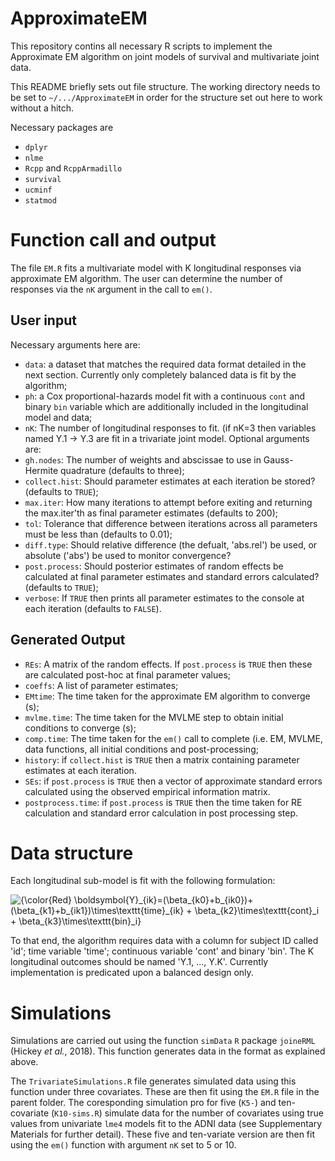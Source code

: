 # ApproximateEM
This repository contins all necessary R scripts to implement the Approximate EM algorithm on joint models of survival and multivariate joint data.

This README briefly sets out file structure. The working directory needs to be set to `~/.../ApproximateEM` in order for the structure set out here to work without a hitch.

Necessary packages are
* `dplyr`
* `nlme`
* `Rcpp` and `RcppArmadillo`
* `survival`
* `ucminf`
* `statmod`

# Function call and output

The file `EM.R` fits a multivariate model with K longitudinal responses via approximate EM algorithm. The user can determine the number of responses via the `nK` argument in the call to `em()`.

## User input
Necessary arguments here are:
* `data`: a dataset that matches the required data format detailed in the next section. Currently only completely balanced data is fit by the algorithm;
* `ph`: a Cox proportional-hazards model fit with a continuous `cont` and binary `bin` variable which are additionally included in the longitudinal model and data;
* `nK`: The number of longitudinal responses to fit. (if nK=3 then variables named Y.1 -> Y.3 are fit in a trivariate joint model.
Optional arguments are:
* `gh.nodes`: The number of weights and abscissae to use in Gauss-Hermite quadrature (defaults to three);
* `collect.hist`: Should parameter estimates at each iteration be stored? (defaults to `TRUE`);
* `max.iter`: How many iterations to attempt before exiting and returning the max.iter'th as final parameter estimates (defaults to 200);
* `tol`: Tolerance that difference between iterations across all parameters must be less than (defaults to 0.01);
* `diff.type`: Should relative difference (the defualt, 'abs.rel') be used, or absolute ('abs') be used to monitor convergence?
* `post.process`: Should posterior estimates of random effects be calculated at final parameter estimates and standard errors calculated? (defaults to `TRUE`);
* `verbose`: If `TRUE` then prints all parameter estimates to the console at each iteration (defaults to `FALSE`).

## Generated Output
* `REs`: A matrix of the random effects. If `post.process` is `TRUE` then these are calculated post-hoc at final parameter values;
* `coeffs`: A list of parameter estimates;
* `EMtime`: The time taken for the approximate EM algorithm to converge (s);
* `mvlme.time`: The time taken for the MVLME step to obtain initial conditions to converge (s);
* `comp.time`: The time taken for the `em()` call to complete (i.e. EM, MVLME, data functions, all initial conditions and post-processing;
* `history`: if `collect.hist` is `TRUE` then a matrix containing parameter estimates at each iteration.
* `SEs`: if `post.process` is `TRUE` then a vector of approximate standard errors calculated using the observed empirical information matrix.
* `postprocess.time`: if `post.process` is `TRUE` then the time taken for RE calculation and standard error calculation in post processing step.

# Data structure
Each longitudinal sub-model is fit with the following formulation:

<img src="https://latex.codecogs.com/svg.latex?{\color{Red}&space;\boldsymbol{Y}_{ik}=(\beta_{k0}&plus;b_{ik0})&plus;(\beta_{k1}&plus;b_{ik1})\times\texttt{time}_{ik}&space;&plus;&space;\beta_{k2}\times\texttt{cont}_i&space;&plus;&space;\beta_{k3}\times\texttt{bin}_i}" title="{\color{Red} \boldsymbol{Y}_{ik}=(\beta_{k0}+b_{ik0})+(\beta_{k1}+b_{ik1})\times\texttt{time}_{ik} + \beta_{k2}\times\texttt{cont}_i + \beta_{k3}\times\texttt{bin}_i}" />

To that end, the algorithm requires data with a column for subject ID called 'id'; time variable 'time'; continuous variable 'cont' and binary 'bin'. The K longitudinal outcomes should be named 'Y.1, ..., Y.K'. Currently implementation is predicated upon a balanced design only.

# Simulations
Simulations are carried out using the function `simData` `R` package `joineRML` (Hickey *et al.*, 2018). This function generates data in the format as explained above.

The `TrivariateSimulations.R` file generates simulated data using this function under three covariates. These are then fit using the `EM.R` file in the parent folder. The coresponding simulation pro for five (`K5-`) and ten-covariate (`K10-sims.R`) simulate data for the number of covariates using true values from univariate `lme4` models fit to the ADNI data (see Supplementary Materials for further detail). These five and ten-variate version are then fit using the `em()` function with argument `nK` set to 5 or 10.
